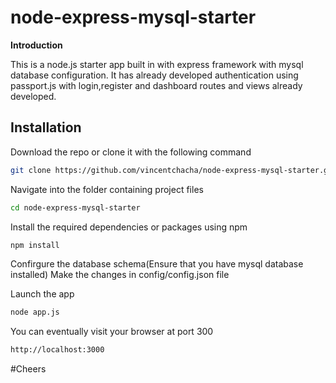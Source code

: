# node-express-mysql-starter

**Introduction**

This is a node.js starter app built in with express framework with mysql database configuration. It has already developed authentication using passport.js with login,register and dashboard routes and views already developed.

 
## Installation
Download the repo or clone it with the following command

```sh
git clone https://github.com/vincentchacha/node-express-mysql-starter.git
```
Navigate into the folder containing project files

```sh
cd node-express-mysql-starter
```
Install the required dependencies or packages using npm

```sh
npm install
```
Confirgure the database schema(Ensure that you have mysql database installed)
Make the changes in config/config.json file

Launch the app
```sh
node app.js
```
You can eventually visit your browser at port 300
```sh
http://localhost:3000
```

#Cheers

